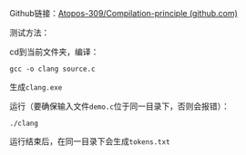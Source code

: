 Github链接：[Atopos-309/Compilation-principle (github.com)](https://github.com/Atopos-309/Compilation-principle)

测试方法：

cd到当前文件夹，编译：

```shell
gcc -o clang source.c
```

生成`clang.exe`

运行（要确保输入文件`demo.c`位于同一目录下，否则会报错）：

```shell
./clang
```

运行结束后，在同一目录下会生成`tokens.txt`

